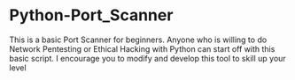 # Python-Port_Scanner
This is a basic Port Scanner for beginners. Anyone who is willing to do Network Pentesting or Ethical Hacking with Python can start off with this basic script. I encourage you to modify and develop this tool to skill up your level
